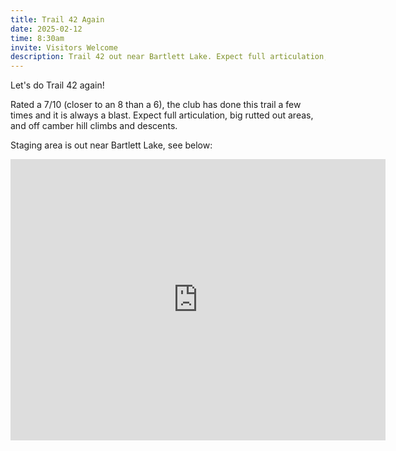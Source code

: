 ```yaml
---
title: Trail 42 Again
date: 2025-02-12
time: 8:30am
invite: Visitors Welcome
description: Trail 42 out near Bartlett Lake. Expect full articulation, rutted out areas, and off camber hill climbs and descents.
---
```


Let's do Trail 42 again!

Rated a 7/10 (closer to an 8 than a 6), the club has
done this trail a few times and it is always a blast.
Expect full articulation, big rutted out areas, and
off camber hill climbs and descents.

Staging area is out near Bartlett Lake, see below:

<iframe src="https://www.google.com/maps/embed?pb=!1m17!1m12!1m3!1d6625.840595418531!2d-111.62933267512813!3d33.86594487525583!2m3!1f0!2f0!3f0!3m2!1i1024!2i768!4f13.1!3m2!1m1!2zMzPCsDUxJzU0LjkiTiAxMTHCsDM3JzM4LjgiVw!5e0!3m2!1sen!2sus!4v1735507720570!5m2!1sen!2sus" width="600" height="450" style="border:0;" allowfullscreen="" loading="lazy" referrerpolicy="no-referrer-when-downgrade"></iframe>

